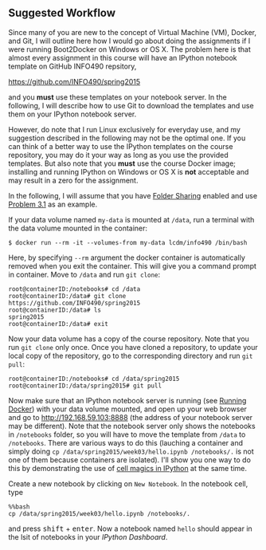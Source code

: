 ## Suggested Workflow

Since many of you are new to the concept of Virtual Machine (VM), Docker, and
Git, I will outline here how I would go about doing the assignments if I were running Boot2Docker on Windows or OS X. The problem here is that almost every assignment in this course will have an IPython notebook template on GitHub INFO490 repsitory, 

https://github.com/INFO490/spring2015

and you **must** use these templates on your notebook server. In the following,
I will describe how to use Git to download the templates and use them on your
IPython notebook server.

However, do note that I run Linux exclusively for everyday use, and my suggestion described in the following may not be the optimal one. If you can think of a better way to use the IPython templates on the course repository, you may do it your way as long as you use the provided templates. But also note that you **must** use the course Docker image; installing and running IPython on Windows or OS X is **not** acceptable and may result in a zero for the assignment.

In the following, I will assume that you have [Folder Sharing](https://github.com/INFO490/spring2015/blob/master/week00/docker_folder_sharing.md) enabled and use [Problem 3.1](p1.md) as an example.

If your data volume named `my-data` is mounted at `/data`, run a terminal with
the data volume mounted in the container:

```console
$ docker run --rm -it --volumes-from my-data lcdm/info490 /bin/bash
```

Here, by specifying ``--rm`` argument the docker container is automatically
removed when you exit the container. This will give you a command prompt in container. Move to `/data` and run `git clone`:

```console
root@containerID:/notebooks# cd /data
root@containerID:/data# git clone https://github.com/INFO490/spring2015
root@containerID:/data# ls
spring2015
root@containerID:/data# exit
```

Now your data volume has a copy of the course repository. Note that you run `git clone` only once. Once you have cloned a repository, to update your local copy of the repository, go to the corresponding directory and run `git pull`:

```console
root@containerID:/notebooks# cd /data/spring2015
root@containerID:/data/spring2015# git pull
```

Now make sure that an IPython notebook server is running (see [Running Docker](https://github.com/INFO490/spring2015/blob/master/week00/docker_running_ipynb.md)) with your data volume mounted, and open up your web browser and go to http://192.168.59.103:8888 (the address of your notebook server may be different). Note that the notebook server only shows the notebooks in `/notebooks` folder, so you will have to move the template from `/data` to `/notebooks`. There are various ways to do this (lauching a container and simply doing `cp /data/spring2015/week03/hello.ipynb /notebooks/.` is not one of them because containers are isolated). I'll show you one way to do this by demonstrating the use of [cell magics in IPython](http://nbviewer.ipython.org/github/FRidh/ipython/blob/1.x/examples/notebooks/Cell%20Magics.ipynb) at the same time.

Create a new notebook by clicking on `New Notebook`. In the notebook cell, type

```console
%%bash
cp /data/spring2015/week03/hello.ipynb /notebooks/.
```

and press <kbd>shift</kbd> + <kbd>enter</kbd>. Now a notebook named `hello`
should appear in the lsit of notebooks in your *IPython Dashboard*.

